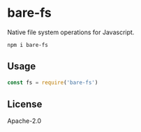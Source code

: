 # bare-fs

Native file system operations for Javascript.

```
npm i bare-fs
```

## Usage

```js
const fs = require('bare-fs')
```

## License

Apache-2.0
